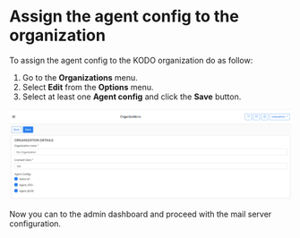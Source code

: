 # Assign the agent config to the organization

To assign the agent config to the KODO organization do as follow:

1. Go to the **Organizations** menu.
2. Select **Edit** from the **Options** menu.
3. Select at least one **Agent config** and click the **Save** button.

![](../../.gitbook/assets/image%20%2812%29.png)

Now you can to the admin dashboard and proceed with the mail server configuration.

